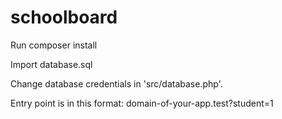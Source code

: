 # schoolboard

Run composer install

Import database.sql

Change database credentials in 'src/database.php'.

Entry point is in this format: domain-of-your-app.test?student=1